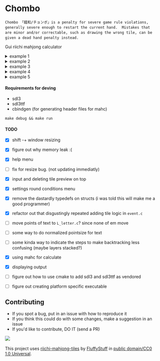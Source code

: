 # Chombo 
`Chombo 「錯和/チョンボ」is a penalty for severe game rule violations, generally severe enough to restart the current hand. 
Mistakes that are minor and/or correctable, such as drawing the wrong tile, can be given a dead hand penalty instead.`

Gui riichi mahjong calculator

<details><summary>example 1</summary> <img src='readmeassets/eg.JPG' width='600px'/> </details>
<details><summary>example 2</summary> <img src='readmeassets/eg1.JPG' width='600px'/> </details>
<details><summary>example 3</summary> <img src='readmeassets/eg2.JPG' width='600px'/> </details>
<details><summary>example 4</summary> <img src='readmeassets/eg3.JPG' width='600px'/> </details>
<details><summary>example 5</summary> <img src='readmeassets/eg4.JPG' width='600px'/> </details>

#### Requirements for deving
- sdl3
- sdl3ttf
- cbindgen (for generating header files for mahc)
```
make debug && make run 
```


#### TODO
- [x] shift -+ window resizing
- [x] figure out why memory leak :(
- [x] help menu 
- [ ] fix for resize bug. (not updating immediatly) 
- [x] input and deleting tile preview on top
- [x] settings round conditions menu
- [x] remove the dastardly typedefs on structs (i was told this will make me a good programmer)
- [x] refactor out that disgustingly repeated adding tile logic in `event.c`
- [ ] move points of text to `L_letter.c`? since none of em move
- [ ] some way to do normalized pointsize for text 
- [ ] some kinda way to indicate the steps to make backtracking less confusing (maybe layers stacked?)
- [x] using mahc for calculate
- [x] displaying output
- [ ] figure out how to use cmake to add sdl3 and sdl3ttf as vendored 
- [ ] figure out creating platform specific executable


## Contributing

- If you spot a bug, put in an issue with how to reproduce it
- If you think this could do with some changes, make a suggestion in an issue
- If you'd like to contribute, DO IT (send a PR)


![](https://c.tenor.com/wjvQf6cClREAAAAd/tenor.gif)

This project uses
[riichi-mahjong-tiles](https://github.com/FluffyStuff/riichi-mahjong-tiles)
by [FluffyStuff](https://github.com/FluffyStuff) in
[public domain/CC0 1.0 Universal](https://creativecommons.org/publicdomain/zero/1.0/).
